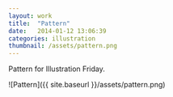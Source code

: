 ```yaml
---
layout: work
title:  "Pattern"
date:   2014-01-12 13:06:39
categories: illustration
thumbnail: /assets/pattern.png
---
```


Pattern for Illustration Friday.

![Pattern]({{ site.baseurl }}/assets/pattern.png)

[jekyll-gh]: https://github.com/mojombo/jekyll
[jekyll]:    http://jekyllrb.com
